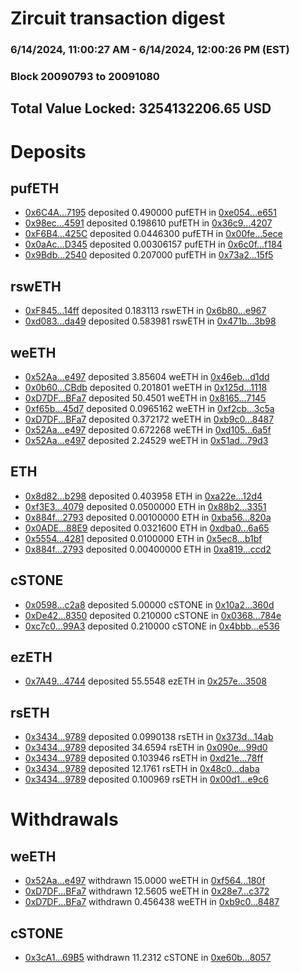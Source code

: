 # Zircuit transaction digest
### 6/14/2024, 11:00:27 AM - 6/14/2024, 12:00:26 PM (EST)
### Block 20090793 to 20091080

## Total Value Locked: 3254132206.65 USD

# Deposits
## pufETH
- [0x6C4A...7195](https://etherscan.io/address/0x6C4A379e0FA358e72E55E6dE0475319De9137195) deposited 0.490000 pufETH in [0xe054...e651](https://etherscan.io/tx/0x6C4A379e0FA358e72E55E6dE0475319De9137195)
- [0x98ec...4591](https://etherscan.io/address/0x98ec3D2E01CD6F82a5edF403347a8fD3256c4591) deposited 0.198610 pufETH in [0x36c9...4207](https://etherscan.io/tx/0x98ec3D2E01CD6F82a5edF403347a8fD3256c4591)
- [0xF6B4...425C](https://etherscan.io/address/0xF6B4885AFE24316684c4105261Eb27159699425C) deposited 0.0446300 pufETH in [0x00fe...5ece](https://etherscan.io/tx/0xF6B4885AFE24316684c4105261Eb27159699425C)
- [0x0aAc...D345](https://etherscan.io/address/0x0aAc8C72b8932f49cFCE8DA44E22bCfB24d7D345) deposited 0.00306157 pufETH in [0x6c0f...f184](https://etherscan.io/tx/0x0aAc8C72b8932f49cFCE8DA44E22bCfB24d7D345)
- [0x9Bdb...2540](https://etherscan.io/address/0x9Bdb416c2f075408b260309dd4E6072AE51d2540) deposited 0.207000 pufETH in [0x73a2...15f5](https://etherscan.io/tx/0x9Bdb416c2f075408b260309dd4E6072AE51d2540)
## rswETH
- [0xF845...14ff](https://etherscan.io/address/0xF8453BEA122ac298B2c58D3015EEe868Dfe714ff) deposited 0.183113 rswETH in [0x6b80...e967](https://etherscan.io/tx/0xF8453BEA122ac298B2c58D3015EEe868Dfe714ff)
- [0xd083...da49](https://etherscan.io/address/0xd083864198bbB018BD18240Bc4d8E9313dF9da49) deposited 0.583981 rswETH in [0x471b...3b98](https://etherscan.io/tx/0xd083864198bbB018BD18240Bc4d8E9313dF9da49)
## weETH
- [0x52Aa...e497](https://etherscan.io/address/0x52Aa899454998Be5b000Ad077a46Bbe360F4e497) deposited 3.85604 weETH in [0x46eb...d1dd](https://etherscan.io/tx/0x52Aa899454998Be5b000Ad077a46Bbe360F4e497)
- [0x0b60...CBdb](https://etherscan.io/address/0x0b601990C508F4193D9c4Ff239Dec54A473BCBdb) deposited 0.201801 weETH in [0x125d...1118](https://etherscan.io/tx/0x0b601990C508F4193D9c4Ff239Dec54A473BCBdb)
- [0xD7DF...BFa7](https://etherscan.io/address/0xD7DF7E085214743530afF339aFC420c7c720BFa7) deposited 50.4501 weETH in [0x8165...7145](https://etherscan.io/tx/0xD7DF7E085214743530afF339aFC420c7c720BFa7)
- [0xf65b...45d7](https://etherscan.io/address/0xf65b2CbFA9F256A0872F2940aEF3C53F4BC045d7) deposited 0.0965162 weETH in [0xf2cb...3c5a](https://etherscan.io/tx/0xf65b2CbFA9F256A0872F2940aEF3C53F4BC045d7)
- [0xD7DF...BFa7](https://etherscan.io/address/0xD7DF7E085214743530afF339aFC420c7c720BFa7) deposited 0.372172 weETH in [0xb9c0...8487](https://etherscan.io/tx/0xD7DF7E085214743530afF339aFC420c7c720BFa7)
- [0x52Aa...e497](https://etherscan.io/address/0x52Aa899454998Be5b000Ad077a46Bbe360F4e497) deposited 0.672268 weETH in [0xd105...6a5f](https://etherscan.io/tx/0x52Aa899454998Be5b000Ad077a46Bbe360F4e497)
- [0x52Aa...e497](https://etherscan.io/address/0x52Aa899454998Be5b000Ad077a46Bbe360F4e497) deposited 2.24529 weETH in [0x51ad...79d3](https://etherscan.io/tx/0x52Aa899454998Be5b000Ad077a46Bbe360F4e497)
## ETH
- [0x8d82...b298](https://etherscan.io/address/0x8d826222B5ffc0901F9a3A0e851348699E87b298) deposited 0.403958 ETH in [0xa22e...12d4](https://etherscan.io/tx/0x8d826222B5ffc0901F9a3A0e851348699E87b298)
- [0xf3E3...4079](https://etherscan.io/address/0xf3E327c4B2C50a0a147f77B7CD86446f37334079) deposited 0.0500000 ETH in [0x88b2...3351](https://etherscan.io/tx/0xf3E327c4B2C50a0a147f77B7CD86446f37334079)
- [0x884f...2793](https://etherscan.io/address/0x884f27340847963C756D3253b9C75fD26E742793) deposited 0.00100000 ETH in [0xba56...820a](https://etherscan.io/tx/0x884f27340847963C756D3253b9C75fD26E742793)
- [0x0ADE...88E9](https://etherscan.io/address/0x0ADE611981645F25C8e46fc667CdEb31103988E9) deposited 0.0321600 ETH in [0xdba0...6a65](https://etherscan.io/tx/0x0ADE611981645F25C8e46fc667CdEb31103988E9)
- [0x5554...4281](https://etherscan.io/address/0x55546D32945B0CA05B936B660499682FDDBc4281) deposited 0.0100000 ETH in [0x5ec8...b1bf](https://etherscan.io/tx/0x55546D32945B0CA05B936B660499682FDDBc4281)
- [0x884f...2793](https://etherscan.io/address/0x884f27340847963C756D3253b9C75fD26E742793) deposited 0.00400000 ETH in [0xa819...ccd2](https://etherscan.io/tx/0x884f27340847963C756D3253b9C75fD26E742793)
## cSTONE
- [0x0598...c2a8](https://etherscan.io/address/0x05989710B384f5cE85540b488b41460971aEc2a8) deposited 5.00000 cSTONE in [0x10a2...360d](https://etherscan.io/tx/0x05989710B384f5cE85540b488b41460971aEc2a8)
- [0xDe42...8350](https://etherscan.io/address/0xDe42061Ce2d2a96b1CcC57f92b1340e60F0f8350) deposited 0.210000 cSTONE in [0x0368...784e](https://etherscan.io/tx/0xDe42061Ce2d2a96b1CcC57f92b1340e60F0f8350)
- [0xc7c0...99A3](https://etherscan.io/address/0xc7c022C1bC4E790Eb1E973dc1CE8869fd7c899A3) deposited 0.210000 cSTONE in [0x4bbb...e536](https://etherscan.io/tx/0xc7c022C1bC4E790Eb1E973dc1CE8869fd7c899A3)
## ezETH
- [0x7A49...4744](https://etherscan.io/address/0x7A493Be5c2ce014cD049Bf178a1ac0Db1B434744) deposited 55.5548 ezETH in [0x257e...3508](https://etherscan.io/tx/0x7A493Be5c2ce014cD049Bf178a1ac0Db1B434744)
## rsETH
- [0x3434...9789](https://etherscan.io/address/0x34349c5569e7B846c3558961552D2202760A9789) deposited 0.0990138 rsETH in [0x373d...14ab](https://etherscan.io/tx/0x34349c5569e7B846c3558961552D2202760A9789)
- [0x3434...9789](https://etherscan.io/address/0x34349c5569e7B846c3558961552D2202760A9789) deposited 34.6594 rsETH in [0x090e...99d0](https://etherscan.io/tx/0x34349c5569e7B846c3558961552D2202760A9789)
- [0x3434...9789](https://etherscan.io/address/0x34349c5569e7B846c3558961552D2202760A9789) deposited 0.103946 rsETH in [0xd21e...78ff](https://etherscan.io/tx/0x34349c5569e7B846c3558961552D2202760A9789)
- [0x3434...9789](https://etherscan.io/address/0x34349c5569e7B846c3558961552D2202760A9789) deposited 12.1761 rsETH in [0x48c0...daba](https://etherscan.io/tx/0x34349c5569e7B846c3558961552D2202760A9789)
- [0x3434...9789](https://etherscan.io/address/0x34349c5569e7B846c3558961552D2202760A9789) deposited 0.100969 rsETH in [0x00d1...e9c6](https://etherscan.io/tx/0x34349c5569e7B846c3558961552D2202760A9789)
# Withdrawals
## weETH
- [0x52Aa...e497](https://etherscan.io/address/0x52Aa899454998Be5b000Ad077a46Bbe360F4e497) withdrawn 15.0000 weETH in [0xf564...180f](https://etherscan.io/tx/0x52Aa899454998Be5b000Ad077a46Bbe360F4e497)
- [0xD7DF...BFa7](https://etherscan.io/address/0xD7DF7E085214743530afF339aFC420c7c720BFa7) withdrawn 12.5605 weETH in [0x28e7...c372](https://etherscan.io/tx/0xD7DF7E085214743530afF339aFC420c7c720BFa7)
- [0xD7DF...BFa7](https://etherscan.io/address/0xD7DF7E085214743530afF339aFC420c7c720BFa7) withdrawn 0.456438 weETH in [0xb9c0...8487](https://etherscan.io/tx/0xD7DF7E085214743530afF339aFC420c7c720BFa7)
## cSTONE
- [0x3cA1...69B5](https://etherscan.io/address/0x3cA1F35dB559d2311bd28E87435bcfB3575e69B5) withdrawn 11.2312 cSTONE in [0xe60b...8057](https://etherscan.io/tx/0x3cA1F35dB559d2311bd28E87435bcfB3575e69B5)
